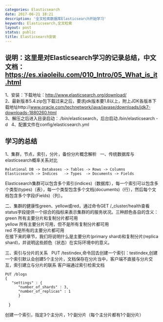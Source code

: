```yaml
---
categories: Elasticsearch
date: 2017-06-21 18:21
description: '全文检索数据库Elasticsearch开始学习'
keywords: Elasticsearch,全文检索
layout: post
status: public
title: Elasticsearch安装
---
```


## 说明：这里是对Elasticsearch学习的记录总结，中文文档：https://es.xiaoleilu.com/010_Intro/05_What_is_it.html  
1、安装：下载地址：http://www.elasticsearch.org/download/  
2、最新版本5.4.zip包下载过来之后，要求jdk版本要1.8以上，附上JDK各版本下载地址http://www.oracle.com/technetwork/java/javase/downloads/jdk7-downloads-1880260.html  
3、解压之后进入目录启动：./bin/elasticsearch，后台启动./bin/elasticsearch -d  
4、配置文件在config/elasticsearch.yml  


## 学习的总结  
1、集群，节点，索引，分片，备份分片概念解析  
一、传统数据库与elasticsearch概率关系对比  
    
    Relational DB -> Databases -> Tables -> Rows -> Columns
    Elasticsearch -> Indices   -> Types  -> Documents -> Fields

Elasticsearch集群可以包含多个索引(indices)（数据库），每一个索引可以包含多个类型(types)（表），每一个类型包含多个文档(documents)（行），然后每个文档包含多个字段(Fields)（列）。

二、集群的健康性green、yellow或red，通过命令GET /_cluster/health查看  
status字段提供一个综合的指标来表示集群的的服务状况。三种颜色各自的含义：  
green	所有主要分片和复制分片都可用  
yellow	所有主要分片可用，但不是所有复制分片都可用  
red	不是所有的主要分片都可用  
在接下来的章节，我们将说明什么是主要分片(primary shard)和复制分片(replica shard)，并说明这些颜色（状态）在实际环境中的意义。  

三、索引与分片的关系  
PUT /testindex,命令回去创建一个索引：testindex,创建一个索引默认会创建5个主分片，文档保存在分片当中，客户端不直接与分片交互，索引建立与分片的联系
客户端通过索引检索文档  

    PUT /blogs
    {
       "settings" : {
          "number_of_shards" : 3,
          "number_of_replicas" : 1
          }
    }  

创建一个索引，指定3个主分片，1个副分片（每个主分片都有1个副分片）  
